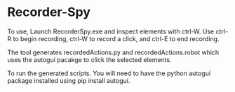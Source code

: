 # Recorder-Spy

To use, Launch RecorderSpy.exe and inspect elements with ctrl-W. Use ctrl-R to begin recording, ctrl-W to record a click, and ctrl-E to end recording.  

The tool generates recordedActions.py and recordedActions.robot which uses the autogui pacakge to click the selected elements.  

To run the generated scripts. You will need to have the python autogui package installed using pip install autogui. 
